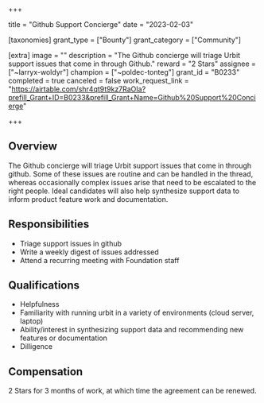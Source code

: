 +++

title = "Github Support Concierge"
date = "2023-02-03"

[taxonomies]
grant_type = ["Bounty"]
grant_category = ["Community"]

[extra]
image = ""
description = "The Github concierge will triage Urbit support issues that come in through Github."
reward = "2 Stars"
assignee = ["~larryx-woldyr"]
champion = ["~poldec-tonteg"]
grant_id = "B0233"
completed = true
canceled = false
work_request_link = "https://airtable.com/shr4qt9t9kz7RaOIa?prefill_Grant+ID=B0233&prefill_Grant+Name=Github%20Support%20Concierge"

+++

## Overview

The Github concierge will triage Urbit support issues that come in through github. Some of these issues are routine and can be handled in the thread, whereas occasionally complex issues arise that need to be escalated to the right people. Ideal candidates will also help synthesize support data to inform product feature work and documentation.

## Responsibilities

- Triage support issues in github
- Write a weekly digest of issues addressed
- Attend a recurring meeting with Foundation staff

## Qualifications

- Helpfulness
- Familiarity with running urbit in a variety of environments (cloud server, laptop)
- Ability/interest in synthesizing support data and recommending new features or documentation
- Dilligence

## Compensation

2 Stars for 3 months of work, at which time the agreement can be renewed. 
